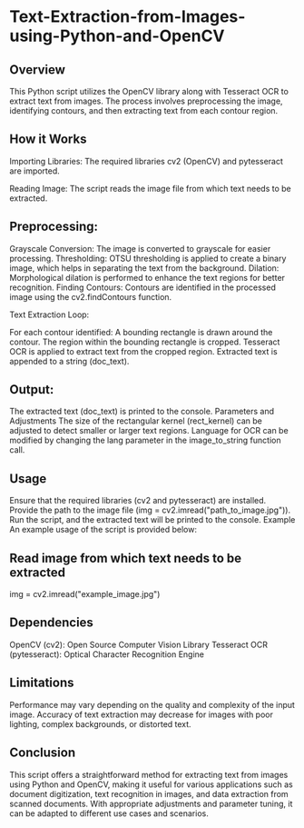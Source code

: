 # Text-Extraction-from-Images-using-Python-and-OpenCV


## Overview
This Python script utilizes the OpenCV library along with Tesseract OCR to extract text from images. The process involves preprocessing the image, identifying contours, and then extracting text from each contour region.

## How it Works
Importing Libraries: The required libraries cv2 (OpenCV) and pytesseract are imported.

Reading Image: The script reads the image file from which text needs to be extracted.

## Preprocessing:

Grayscale Conversion: The image is converted to grayscale for easier processing.
Thresholding: OTSU thresholding is applied to create a binary image, which helps in separating the text from the background.
Dilation: Morphological dilation is performed to enhance the text regions for better recognition.
Finding Contours: Contours are identified in the processed image using the cv2.findContours function.

Text Extraction Loop:

For each contour identified:
A bounding rectangle is drawn around the contour.
The region within the bounding rectangle is cropped.
Tesseract OCR is applied to extract text from the cropped region.
Extracted text is appended to a string (doc_text).
## Output:

The extracted text (doc_text) is printed to the console.
Parameters and Adjustments
The size of the rectangular kernel (rect_kernel) can be adjusted to detect smaller or larger text regions.
Language for OCR can be modified by changing the lang parameter in the image_to_string function call.
## Usage
Ensure that the required libraries (cv2 and pytesseract) are installed.
Provide the path to the image file (img = cv2.imread("path_to_image.jpg")).
Run the script, and the extracted text will be printed to the console.
Example
An example usage of the script is provided below:

## Read image from which text needs to be extracted
img = cv2.imread("example_image.jpg")

## Dependencies
OpenCV (cv2): Open Source Computer Vision Library
Tesseract OCR (pytesseract): Optical Character Recognition Engine
## Limitations
Performance may vary depending on the quality and complexity of the input image.
Accuracy of text extraction may decrease for images with poor lighting, complex backgrounds, or distorted text.
## Conclusion
This script offers a straightforward method for extracting text from images using Python and OpenCV, making it useful for various applications such as document digitization, text recognition in images, and data extraction from scanned documents. With appropriate adjustments and parameter tuning, it can be adapted to different use cases and scenarios.
